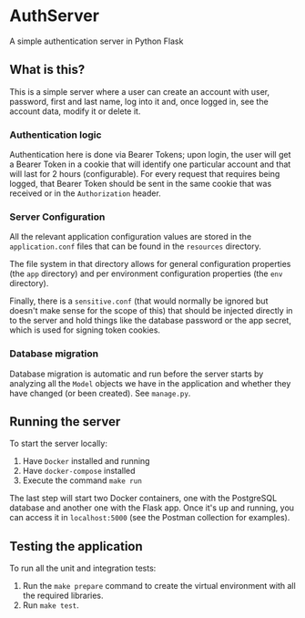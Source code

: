 # AuthServer

A simple authentication server in Python Flask

## What is this?

This is a simple server where a user can create an account with user, password, first and last name, log into it
and, once logged in, see the account data, modify it or delete it.

### Authentication logic

Authentication here is done via Bearer Tokens; upon login, the user will get a Bearer Token in a cookie that will
identify one particular account and that will last for 2 hours (configurable). For every request that requires being
logged, that Bearer Token should be sent in the same cookie that was received or in the `Authorization` header.

### Server Configuration

All the relevant application configuration values are stored in the `application.conf` files that can be found in
the `resources` directory.

The file system in that directory allows for general configuration properties (the `app` directory) and per environment
configuration properties (the `env` directory).

Finally, there is a `sensitive.conf` (that would normally be ignored but doesn't make sense for the scope of this)
that should be injected directly in to the server and hold things like the database password or the app secret,
which is used for signing token cookies.

### Database migration

Database migration is automatic and run before the server starts by analyzing all the `Model` objects we have
in the application and whether they have changed (or been created). See `manage.py`.

## Running the server

To start the server locally:

1. Have `Docker` installed and running
2. Have `docker-compose` installed
3. Execute the command `make run`

The last step will start two Docker containers, one with the PostgreSQL database and another one with the
Flask app. Once it's up and running, you can access it in `localhost:5000` (see the Postman collection for
examples).

## Testing the application

To run all the unit and integration tests:

1. Run the `make prepare` command to create the virtual environment with all the required libraries.
2. Run `make test`.